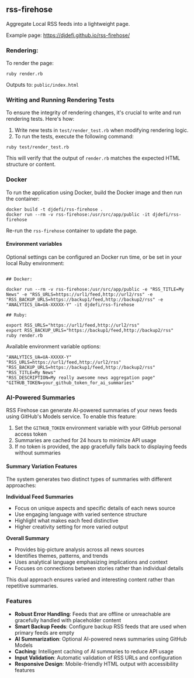 ## rss-firehose

Aggregate Local RSS feeds into a lightweight page.

Example page: https://djdefi.github.io/rss-firehose/

### Rendering:

To render the page:

```
ruby render.rb
```

Outputs to: `public/index.html`

### Writing and Running Rendering Tests

To ensure the integrity of rendering changes, it's crucial to write and run rendering tests. Here's how:

1. Write new tests in `test/render_test.rb` when modifying rendering logic.
2. To run the tests, execute the following command:

```
ruby test/render_test.rb
```

This will verify that the output of `render.rb` matches the expected HTML structure or content.

### Docker

To run the application using Docker, build the Docker image and then run the container:

```
docker build -t djdefi/rss-firehose .
docker run --rm -v rss-firehose:/usr/src/app/public -it djdefi/rss-firehose
```

Re-run the `rss-firehose` container to update the page.

#### Environment variables

Optional settings can be configured an Docker run time, or be set in your local Ruby environment:

```

## Docker:

docker run --rm -v rss-firehose:/usr/src/app/public -e "RSS_TITLE=My News" -e "RSS_URLS=https://url1/feed,http://url2/rss" -e "RSS_BACKUP_URLS=https://backup1/feed,http://backup2/rss" -e "ANALYTICS_UA=UA-XXXXX-Y" -it djdefi/rss-firehose

## Ruby:

export RSS_URLS="https://url1/feed,http://url2/rss"
export RSS_BACKUP_URLS="https://backup1/feed,http://backup2/rss"
ruby render.rb

```

Available environment variable options:

```
"ANALYTICS_UA=UA-XXXXX-Y"
"RSS_URLS=https://url1/feed,http://url2/rss"
"RSS_BACKUP_URLS=https://backup1/feed,http://backup2/rss"
"RSS_TITLE=My News"
"RSS_DESCRIPTION=My really awesome news aggregation page"
"GITHUB_TOKEN=your_github_token_for_ai_summaries"
```

### AI-Powered Summaries

RSS Firehose can generate AI-powered summaries of your news feeds using GitHub's Models service. To enable this feature:

1. Set the `GITHUB_TOKEN` environment variable with your GitHub personal access token
2. Summaries are cached for 24 hours to minimize API usage
3. If no token is provided, the app gracefully falls back to displaying feeds without summaries

#### Summary Variation Features

The system generates two distinct types of summaries with different approaches:

**Individual Feed Summaries**
- Focus on unique aspects and specific details of each news source
- Use engaging language with varied sentence structure  
- Highlight what makes each feed distinctive
- Higher creativity setting for more varied output

**Overall Summary**
- Provides big-picture analysis across all news sources
- Identifies themes, patterns, and trends 
- Uses analytical language emphasizing implications and context
- Focuses on connections between stories rather than individual details

This dual approach ensures varied and interesting content rather than repetitive summaries.

### Features

- **Robust Error Handling**: Feeds that are offline or unreachable are gracefully handled with placeholder content
- **Smart Backup Feeds**: Configure backup RSS feeds that are used when primary feeds are empty
- **AI Summarization**: Optional AI-powered news summaries using GitHub Models
- **Caching**: Intelligent caching of AI summaries to reduce API usage
- **Input Validation**: Automatic validation of RSS URLs and configuration
- **Responsive Design**: Mobile-friendly HTML output with accessibility features
